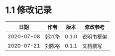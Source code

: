 # 1.1 修改记录
|日期|作者|版本|修改参考|
| ---- | ---- | ---- | ---- |
|2020-07-08|郭兴华|0.1.0|说明书框架|
|2020-07-21|刘陈裕|0.1.1|文档撰写|



